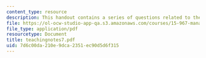 ```yaml
---
content_type: resource
description: This handout contains a series of questions related to the case study.
file: https://ol-ocw-studio-app-qa.s3.amazonaws.com/courses/15-967-managing-and-volunteering-in-the-non-profit-sector-spring-2005/7d6c00da210e9dca2351ec90d5d6f315_teachingnotes7.pdf
file_type: application/pdf
resourcetype: Document
title: teachingnotes7.pdf
uid: 7d6c00da-210e-9dca-2351-ec90d5d6f315
---
```

